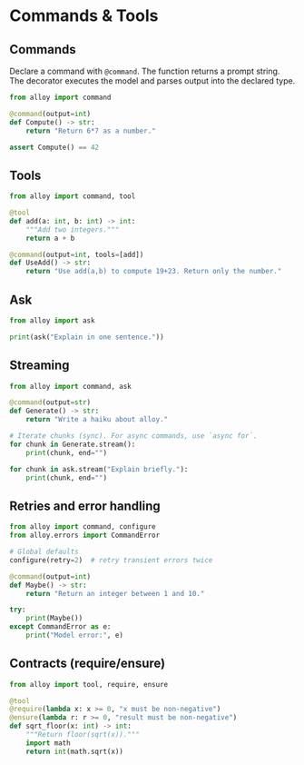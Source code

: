 # Commands & Tools

## Commands

Declare a command with `@command`. The function returns a prompt string. The decorator executes the model and parses output into the declared type.

```python
from alloy import command

@command(output=int)
def Compute() -> str:
    return "Return 6*7 as a number."

assert Compute() == 42
```

## Tools

```python
from alloy import command, tool

@tool
def add(a: int, b: int) -> int:
    """Add two integers."""
    return a + b

@command(output=int, tools=[add])
def UseAdd() -> str:
    return "Use add(a,b) to compute 19+23. Return only the number."
```

## Ask

```python
from alloy import ask

print(ask("Explain in one sentence."))
```

## Streaming

```python
from alloy import command, ask

@command(output=str)
def Generate() -> str:
    return "Write a haiku about alloy."

# Iterate chunks (sync). For async commands, use `async for`.
for chunk in Generate.stream():
    print(chunk, end="")

for chunk in ask.stream("Explain briefly."):
    print(chunk, end="")
```

## Retries and error handling

```python
from alloy import command, configure
from alloy.errors import CommandError

# Global defaults
configure(retry=2)  # retry transient errors twice

@command(output=int)
def Maybe() -> str:
    return "Return an integer between 1 and 10."

try:
    print(Maybe())
except CommandError as e:
    print("Model error:", e)
```

## Contracts (require/ensure)

```python
from alloy import tool, require, ensure

@tool
@require(lambda x: x >= 0, "x must be non-negative")
@ensure(lambda r: r >= 0, "result must be non-negative")
def sqrt_floor(x: int) -> int:
    """Return floor(sqrt(x))."""
    import math
    return int(math.sqrt(x))
```

